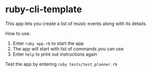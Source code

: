 # ruby-cli-template

This app lets you create a list of music events along with its details.

How to use:

1. Enter `ruby app.rb` to start the app
2. The app will start with list of commands you can use
3. Enter `help` to print out instructions again

Test the app by entering `ruby tests/test_planner.rb`
